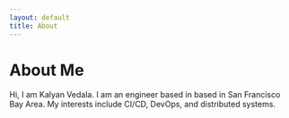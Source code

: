 ```yaml
---
layout: default
title: About
---
```

# About Me

Hi, I am Kalyan Vedala. I am an engineer based in based in San Francisco Bay Area.
My interests include CI/CD, DevOps, and distributed systems.
